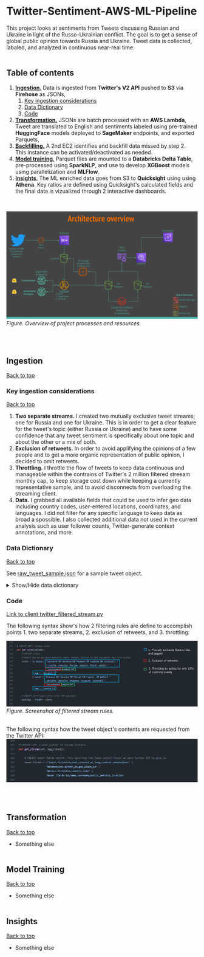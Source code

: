 # Twitter-Sentiment-AWS-ML-Pipeline <a name="home"></a>
 This project looks at sentiments from Tweets discussing Russian and Ukraine in light of the Russo-Ukrainian conflict. The goal is to get a sense of global public opinion towards Russia and Ukraine. Tweet data is collected, labaled, and analyzed in continuous near-real time. <br><br>
## Table of contents 
 
 1. [<b>Ingestion.</b>](#ingestion) Data is ingested from <b>Twitter's V2 API</b> pushed to <b>S3</b> via <b>Firehose</b> as JSONs,
    1. [Key ingestion considerations](#key_ingestion_considerations)
    1. [Data Dictionary](#ingestion_data_dict)
    1. [Code](#ingestion_code)
 1. [<b>Transformation.</b>](#transformation) JSONs are batch processed with an <b>AWS Lambda</b>, Tweet are translated to English and sentiments labeled using pre-trained <b>HuggingFace</b> models deployed to <b>SageMaker</b> endpoints, and exported Parquets,
   1. [<b>Backfilling.</b>](#transformation) A 2nd EC2 identifies and backfill data missed by step 2. This instance can be activated/deactivated as needed.
 1. [<b>Model training</b>.](#training) Parquet files are mounted to a <b>Databricks Delta Table</b>, pre-processed using <b>SparkNLP</b>, and use to develop <b>XGBoost</b> models using parallelization and <b>MLFlow</b>.
 1. [<b>Insights</b>.](#insights) The ML enriched data goes from S3 to <b>Quicksight</b> using using <b>Athena</b>. Key ratios are defined using Quicksight's calculated fields and the final data is vizualized through 2 interactive dashboards. 
<br>

![Alt text](https://github.com/JonathanG-M/Twitter-Sentiment-AWS-ML-Pipeline/blob/main/img/Twitter%20Sentiment%20Analysis.png)
<i> Figure. Overview of project processes and resources.</i>

<br><br>
## Ingestion
<a name="ingestion"></a>
[<u>Back to top</u>](#home)
<br>

### Key ingestion considerations<a name="key_ingestion_considerations"></a>
[Back to top](#home)
1. <b>Two separate streams.</b> I created two mutually exclusive tweet streams; one for Russia and one for Ukraine. This is in order to get a clear feature for the tweet's topic (either Russia or Ukraine) and to have some confidence that any tweet sentiment is specifically about one topic and about the other or a mix of both. 
1. <b>Exclusion of retweets.</b> In order to avoid applifying the opinions of a few people and to get a more organic representation of public opinion, I decided to omit retweets.
1. <b>Throttling.</b> I throttle the flow of tweets to keep data continuous and manageable within the contrains of Twitter's 2 million filtered streeam monthly cap, to keep storage cost down while keeping a currently representative sample, and to avoid disconnects from overloading the streaming client.
1. <b>Data.</b> I grabbed all available fields that could be used to infer geo data including country codes, user-entered locations, coordinates, and languages. I did not filter for any specific language to keep data as broad a spossible. I also collected additional data not used in the current analysis such as user follower counts, Twitter-generate context annotations, and more. 

### Data Dictionary<a name="ingestion_data_dict"></a>
[Back to top](#home)

See [raw_tweet_sample.json](https://github.com/JonathanG-M/Twitter-Sentiment-AWS-ML-Pipeline/blob/main/1.%20Injestion/sample/raw_tweet_sample.json) for a sample tweet object.
<details>
<summary>Show/Hide data dictionary</summary>
<br>

* <b>data</b>: Tweet data 
* <b>data > author_id</b>: Unique user ID 
* <b>data > context_annotation</b>: Twitter's own named entity recognition
* <b>data > created_at</b>: Tweet creation date
* <b>data > geo > place_id</b>: Tweet-specific location id. Location data can be found in <b>data > includes > places</b> 
* <b>data > id</b>: Tweet unique id
* <b>data > lang</b>: Language detected by Twitter
* <b>data > text</b>: The actual Tweet text
* <b>data > includes</b>: Expansion of people data and place data mentioned in data > text and data > geo
* <b>data > includes > users</b>: User data, including the tweet's author.
* <b>data > includes > users[i] > location</b>: Location data manually entered by user. Low reliability since users can enter anything (USA, Atlantis, Mom's basemend, etc.)
* <b>data > includes > users[i] > name</b>: User's screen name. Not unique.
* <b>data > includes > users[i] > pubic metrics</b>: High-level user stats (followers, tweet count, etc)
* <b>data > includes > users[i] > username</b>: User's unique @ twitter handle
* <b>matching_rules</b> Filtered stream rule which this tweet matches on
* <b>matching_rules > tag</b> Optional tag which can be set to use as a feature. This is how data is tagged in point 1. under [key ingestion considerations](#key_ingestion_considerations)
    
</details>

### Code<a name="ingestion_code"></a> 
[Link to client twitter_filtered_stream.py](https://github.com/JonathanG-M/Twitter-Sentiment-AWS-ML-Pipeline/blob/main/1.%20Injestion/twitter_filtered_stream.py)

The following syntax show's how 2 filtering rules are define to accomplish points 1. two separate streams, 2. exclusion of retweets, and 3. throttling:

![Alt Text](https://github.com/JonathanG-M/Twitter-Sentiment-AWS-ML-Pipeline/blob/main/img/filtering_rules.png)
<i> Figure. Screenshot of filtered stream rules.</i><br><br>

The following syntax how the tweet object's contents are requested from the Twitter API:
![Alt Text](https://github.com/JonathanG-M/Twitter-Sentiment-AWS-ML-Pipeline/blob/main/img/tweet_object_rules.png)


<br><br>
## Transformation
<a name="transformation"></a>
[<u>Back to top</u>](#home)
<br>

* Something else
<br><br>
## Model Training
<a name="training"></a>
[<u>Back to top</u>](#home)
<br>

* Something else
<br><br>
## Insights
<a name="insights"></a>
[<u>Back to top</u>](#home)
<br>

* Something else
